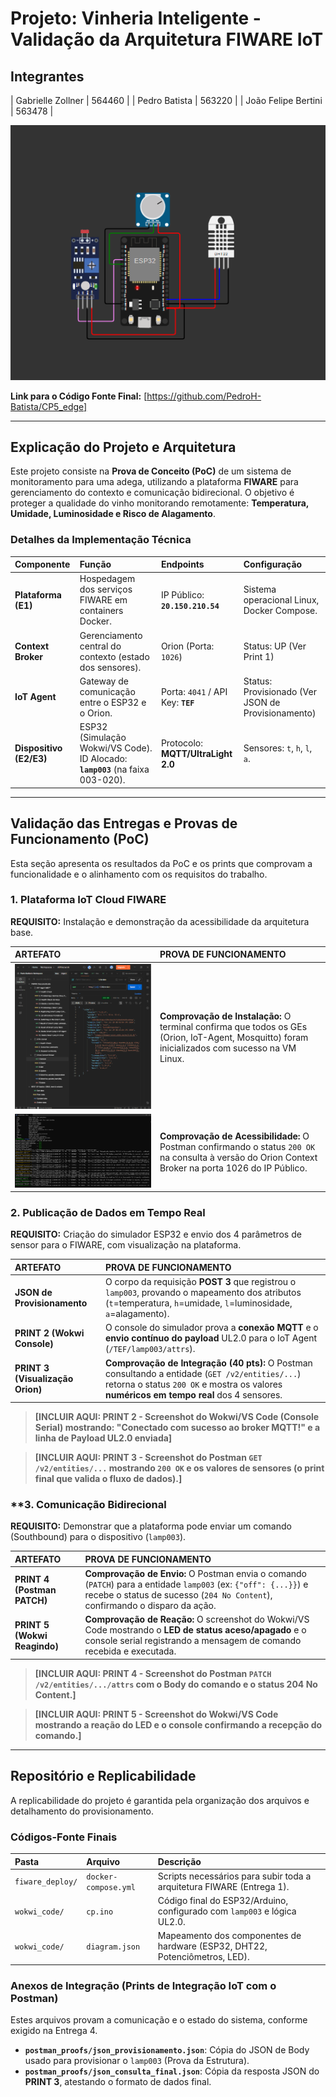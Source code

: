 #  Projeto: Vinheria Inteligente - Validação da Arquitetura FIWARE IoT

## Integrantes 


| Gabrielle Zollner | 564460 | 
| Pedro Batista | 563220 | 
| João Felipe Bertini | 563478 |


<img src="img\circuito.png" alt="Print do circuito ESP32 com DHT22 e Potenciômetros para Vinheria"/>

**Link para o Código Fonte Final:** [https://github.com/PedroH-Batista/CP5_edge]

---

##  Explicação do Projeto e Arquitetura 

Este projeto consiste na **Prova de Conceito (PoC)** de um sistema de monitoramento para uma adega, utilizando a plataforma **FIWARE** para gerenciamento do contexto e comunicação bidirecional. O objetivo é proteger a qualidade do vinho monitorando remotamente: **Temperatura, Umidade, Luminosidade e Risco de Alagamento**.

### Detalhes da Implementação Técnica

| Componente | Função | Endpoints | Configuração |
| :--- | :--- | :--- | :--- |
| **Plataforma (E1)** | Hospedagem dos serviços FIWARE em containers Docker. | IP Público: **`20.150.210.54`** | Sistema operacional Linux, Docker Compose. |
| **Context Broker** | Gerenciamento central do contexto (estado dos sensores). | Orion (Porta: `1026`) | Status: UP (Ver Print 1) |
| **IoT Agent** | Gateway de comunicação entre o ESP32 e o Orion. | Porta: `4041` / API Key: **`TEF`** | Status: Provisionado (Ver JSON de Provisionamento) |
| **Dispositivo (E2/E3)** | ESP32 (Simulação Wokwi/VS Code). ID Alocado: **`lamp003`** (na faixa 003-020). | Protocolo: **MQTT/UltraLight 2.0** | Sensores: `t`, `h`, `l`, `a`. |

---

##  Validação das Entregas e Provas de Funcionamento (PoC)

Esta seção apresenta os resultados da PoC e os prints que comprovam a funcionalidade e o alinhamento com os requisitos do trabalho.

### 1. Plataforma IoT Cloud FIWARE

**REQUISITO:** Instalação e demonstração da acessibilidade da arquitetura base.

| ARTEFATO | PROVA DE FUNCIONAMENTO |
| :--- | :--- |
| <img src="img\entrega1-1.png" alt=""/> | **Comprovação de Instalação:** O terminal confirma que todos os GEs (Orion, IoT-Agent, Mosquitto) foram inicializados com sucesso na VM Linux. |
|  <img src="img\entrega 2-1.png" alt=""/> | **Comprovação de Acessibilidade:** O Postman confirmando o status `200 OK` na consulta à versão do Orion Context Broker na porta 1026 do IP Público. |

>



###  2. Publicação de Dados em Tempo Real 

**REQUISITO:** Criação do simulador ESP32 e envio dos 4 parâmetros de sensor para o FIWARE, com visualização na plataforma.

| ARTEFATO | PROVA DE FUNCIONAMENTO |
| :--- | :--- |
| **JSON de Provisionamento** | O corpo da requisição **POST 3** que registrou o `lamp003`, provando o mapeamento dos atributos (`t`=temperatura, `h`=umidade, `l`=luminosidade, `a`=alagamento). |
| **PRINT 2 (Wokwi Console)** | O console do simulador prova a **conexão MQTT** e o **envio contínuo do payload** UL2.0 para o IoT Agent (`/TEF/lamp003/attrs`). |
| **PRINT 3 (Visualização Orion)** | **Comprovação de Integração (40 pts):** O Postman consultando a entidade (`GET /v2/entities/...`) retorna o status `200 OK` e mostra os valores **numéricos em tempo real** dos 4 sensores. |

> **[INCLUIR AQUI: PRINT 2 - Screenshot do Wokwi/VS Code (Console Serial) mostrando: "Conectado com sucesso ao broker MQTT!" e a linha de Payload UL2.0 enviada]**

> **[INCLUIR AQUI: PRINT 3 - Screenshot do Postman `GET /v2/entities/...` mostrando `200 OK` e os valores de sensores (o print final que valida o fluxo de dados).]**

### **3. Comunicação Bidirecional 

**REQUISITO:** Demonstrar que a plataforma pode enviar um comando (Southbound) para o dispositivo (`lamp003`).

| ARTEFATO | PROVA DE FUNCIONAMENTO |
| :--- | :--- |
| **PRINT 4 (Postman PATCH)** | **Comprovação de Envio:** O Postman envia o comando (`PATCH`) para a entidade `lamp003` (ex: `{"off": {...}}`) e recebe o status de sucesso (`204 No Content`), confirmando o disparo da ação. |
| **PRINT 5 (Wokwi Reagindo)** | **Comprovação de Reação:** O screenshot do Wokwi/VS Code mostrando o **LED de status aceso/apagado** e o console serial registrando a mensagem de comando recebida e executada. |

> **[INCLUIR AQUI: PRINT 4 - Screenshot do Postman `PATCH /v2/entities/.../attrs` com o Body do comando e o status 204 No Content.]**

> **[INCLUIR AQUI: PRINT 5 - Screenshot do Wokwi/VS Code mostrando a reação do LED e o console confirmando a recepção do comando.]**

---

## Repositório e Replicabilidade 

A replicabilidade do projeto é garantida pela organização dos arquivos e detalhamento do provisionamento.

### Códigos-Fonte Finais

| Pasta | Arquivo | Descrição |
| :--- | :--- | :--- |
| `fiware_deploy/` | `docker-compose.yml` | Scripts necessários para subir toda a arquitetura FIWARE (Entrega 1). |
| `wokwi_code/` | `cp.ino` | Código final do ESP32/Arduino, configurado com `lamp003` e lógica UL2.0. |
| `wokwi_code/` | `diagram.json` | Mapeamento dos componentes de hardware (ESP32, DHT22, Potenciômetros, LED). |

### Anexos de Integração (Prints de Integração IoT com o Postman)

Estes arquivos provam a comunicação e o estado do sistema, conforme exigido na Entrega 4.

* **`postman_proofs/json_provisionamento.json`**: Cópia do JSON de Body usado para provisionar o `lamp003` (Prova da Estrutura).
* **`postman_proofs/json_consulta_final.json`**: Cópia da resposta JSON do **PRINT 3**, atestando o formato de dados final.
